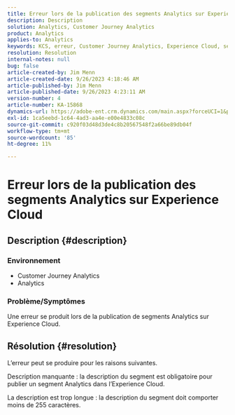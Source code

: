 ```yaml
---
title: Erreur lors de la publication des segments Analytics sur Experience Cloud
description: Description
solution: Analytics, Customer Journey Analytics
product: Analytics
applies-to: Analytics
keywords: KCS, erreur, Customer Journey Analytics, Experience Cloud, segments, publication
resolution: Resolution
internal-notes: null
bug: false
article-created-by: Jim Menn
article-created-date: 9/26/2023 4:18:46 AM
article-published-by: Jim Menn
article-published-date: 9/26/2023 4:23:11 AM
version-number: 4
article-number: KA-15868
dynamics-url: https://adobe-ent.crm.dynamics.com/main.aspx?forceUCI=1&pagetype=entityrecord&etn=knowledgearticle&id=0cb090c6-235c-ee11-be6f-6045bd006268
exl-id: 1ca5eebd-1c64-4ad3-aa4e-e00e4833c08c
source-git-commit: c920f03d48d3de4c8b20567548f2a66be89db04f
workflow-type: tm+mt
source-wordcount: '85'
ht-degree: 11%

---
```


# Erreur lors de la publication des segments Analytics sur Experience Cloud

## Description {#description}


### <b>Environnement</b>

- Customer Journey Analytics
- Analytics




### <b>Problème/Symptômes</b>

Une erreur se produit lors de la publication de segments Analytics sur Experience Cloud.


## Résolution {#resolution}


L’erreur peut se produire pour les raisons suivantes.

Description manquante : la description du segment est obligatoire pour publier un segment Analytics dans l’Experience Cloud.

La description est trop longue : la description du segment doit comporter moins de 255 caractères.
